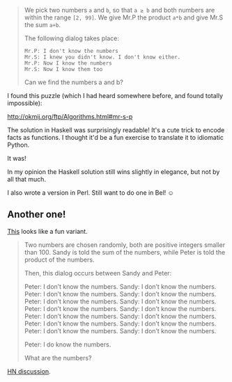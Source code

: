 > We pick two numbers `a` and `b`, so that `a ≥ b` and both numbers are within
> the range `[2, 99]`. We give Mr.P the product `a*b` and give Mr.S the sum
> `a+b`.
> 
> The following dialog takes place:
> 
>     Mr.P: I don't know the numbers
>     Mr.S: I knew you didn't know. I don't know either.
>     Mr.P: Now I know the numbers
>     Mr.S: Now I know them too
> 
> Can we find the numbers a and b?

I found this puzzle (which I had heard somewhere before, and found totally
impossible):

http://okmij.org/ftp/Algorithms.html#mr-s-p

The solution in Haskell was surprisingly readable! It's a cute trick to encode
facts as functions. I thought it'd be a fun exercise to translate it to
idiomatic Python.

It was!

In my opinion the Haskell solution still wins slightly in elegance, but not by
all that much.

I also wrote a version in Perl. Still want to do one in Bel! ☺

## Another one!

[This](https://alexanderell.is/posts/numbers-game/) looks like a fun variant.

> Two numbers are chosen randomly, both are positive integers smaller than 100.
> Sandy is told the sum of the numbers, while Peter is told the product of the numbers.
>
> Then, this dialog occurs between Sandy and Peter:
>
> Peter: I don’t know the numbers.
> Sandy: I don’t know the numbers.
> Peter: I don’t know the numbers.
> Sandy: I don’t know the numbers.
> Peter: I don’t know the numbers.
> Sandy: I don’t know the numbers.
> Peter: I don’t know the numbers.
> Sandy: I don’t know the numbers.
> Peter: I don’t know the numbers.
> Sandy: I don’t know the numbers.
> Peter: I don’t know the numbers.
> Sandy: I don’t know the numbers.
> Peter: I don’t know the numbers.
> Sandy: I don’t know the numbers.
>
> Peter: I do know the numbers.
>
> What are the numbers?

[HN discussion](https://news.ycombinator.com/item?id=31308423).
